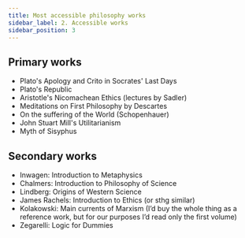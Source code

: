 ```yaml
---
title: Most accessible philosophy works
sidebar_label: 2. Accessible works
sidebar_position: 3
---
```


## Primary works

- Plato's Apology and Crito in Socrates' Last Days
- Plato's Republic
- Aristotle's Nicomachean Ethics (lectures by Sadler)
- Meditations on First Philosophy by Descartes
- On the suffering of the World (Schopenhauer)
- John Stuart Mill's Utilitarianism
- Myth of Sisyphus

## Secondary works

- Inwagen: Introduction to Metaphysics
- Chalmers: Introduction to Philosophy of Science
- Lindberg: Origins of Western Science
- James Rachels: Introduction to Ethics (or sthg similar)
- Kolakowski: Main currents of Marxism
  (I’d buy the whole thing as a reference work, but for our purposes I’d read only the first volume)
- Zegarelli: Logic for Dummies

